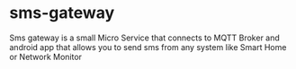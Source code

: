 # sms-gateway
Sms gateway is a small Micro Service that connects to MQTT Broker and android app that allows you to send sms from any system like Smart Home or Network Monitor
